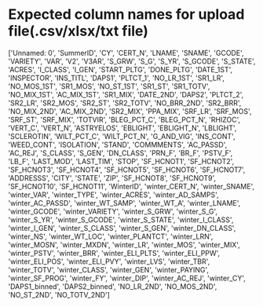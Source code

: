 # Expected column names for upload file(.csv/xlsx/txt file)

['Unnamed: 0', 'SummerID', 'CY', 'CERT_N', 'LNAME', 'SNAME', 'GCODE', 'VARIETY', 'VAR', 'V2', 'V3AR', 'S_GRW', 'S_G', 'S_YR', 'S_GCODE', 'S_STATE', 'ACRES', 'I_CLASS', 'I_GEN', 'START_PLTG', 'DONE_PLTG', 'DATE_1ST', 'INSPECTOR', 'INS_TITL', 'DAPS1', 'PLTCT_1', 'NO_LR_1ST', 'SR1_LR', 'NO_MOS_1ST', 'SR1_MOS', 'NO_ST_1ST', 'SR1_ST', 'SR1_TOTV', 'NO_MIX_1ST', 'AC_MIX_1ST', 'SR1_MIX', 'DATE_2ND', 'DAPS2', 'PLTCT_2', 'SR2_LR', 'SR2_MOS', 'SR2_ST', 'SR2_TOTV', 'NO_BRR_2ND', 'SR2_BRR', 'NO_MIX_2ND', 'AC_MIX_2ND', 'SR2_MIX', 'PPA_MIX', 'SRF_LR', 'SRF_MOS', 'SRF_ST', 'SRF_MIX', 'TOTVIR', 'BLEG_PCT_C', 'BLEG_PCT_N', 'RHIZOC', 'VERT_C', 'VERT_N', 'ASTRYELOS', 'EBLIGHT', 'EBLIGHT_N', 'LBLIGHT', 'SCLEROTIN', 'WILT_PCT_C', 'WILT_PCT_N', 'G_AND_VIG', 'INS_CONT', 'WEED_CONT', 'ISOLATION', 'STAND', 'COMMMENTS', 'AC_PASSD', 'AC_REJ', 'S_CLASS', 'S_GEN', 'DN_CLASS', 'PRN_F', 'BR_F', 'PSTV_F', 'LB_F', 'LAST_MOD', 'LAST_TIM', 'STOP', 'SF_HCNOT1', 'SF_HCNOT2', 'SF_HCNOT3', 'SF_HCNOT4',
                     'SF_HCNOT5', 'SF_HCNOT6', 'SF_HCNOT7', 'ADDRESSS', 'CITY', 'STATE', 'ZIP', 'SF_HCNOT8', 'SF_HCNOT9', 'SF_HCNOT10', 'SF_HCNOT11', 'WinterID', 'winter_CERT_N', 'winter_SNAME', 'winter_VAR', 'winter_TYPE', 'winter_ACRES', 'winter_AD_SAMPS', 'winter_AC_PASSD', 'winter_WT_SAMP', 'winter_WT_A', 'winter_LNAME', 'winter_GCODE', 'winter_VARIETY', 'winter_S_GRW', 'winter_S_G', 'winter_S_YR', 'winter_S_GCODE', 'winter_S_STATE', 'winter_I_CLASS', 'winter_I_GEN', 'winter_S_CLASS', 'winter_S_GEN', 'winter_DN_CLASS', 'winter_NS', 'winter_WT_LOC', 'winter_PLANTCT', 'winter_LRN', 'winter_MOSN', 'winter_MXDN', 'winter_LR', 'winter_MOS', 'winter_MIX', 'winter_PSTV', 'winter_BRR', 'winter_ELI_PLTS', 'winter_ELI_PPW', 'winter_ELI_POS', 'winter_ELI_PVY', 'winter_LVS', 'winter_TBR', 'winter_TOTV', 'winter_CLASS', 'winter_GEN', 'winter_PAYING', 'winter_SF_PROG', 'winter_FY', 'winter_DIP', 'winter_AC_REJ', 'winter_CY', 'DAPS1_binned', 'DAPS2_binned', 'NO_LR_2ND', 'NO_MOS_2ND', 'NO_ST_2ND', 'NO_TOTV_2ND']
